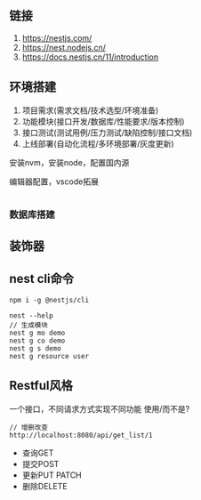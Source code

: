 ## 链接

1. https://nestjs.com/
2. https://nest.nodejs.cn/
3. https://docs.nestjs.cn/11/introduction

## 环境搭建

1. 项目需求(需求文档/技术选型/环境准备)
2. 功能模块(接口开发/数据库/性能要求/版本控制)
3. 接口测试(测试用例/压力测试/缺陷控制/接口文档)
4. 上线部署(自动化流程/多环境部署/灰度更新)

安装nvm，安装node，配置国内源

编辑器配置，vscode拓展

```shell
```

### 数据库搭建

## 装饰器

## nest cli命令

```shell
npm i -g @nestjs/cli
```



```shell
nest --help
// 生成模块
nest g mo demo
nest g co demo
nest g s demo
nest g resource user
```

## Restful风格

一个接口，不同请求方式实现不同功能
使用/而不是?

```http
// 增删改查
http://localhost:8080/api/get_list/1
```

- 查询GET
- 提交POST
- 更新PUT PATCH
- 删除DELETE
